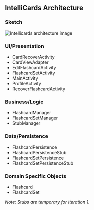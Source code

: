 ## IntelliCards Architecture

### Sketch

![Intellicards architecture image](blob:https://web.telegram.org/cd321987-9b5b-4f14-ab06-9246b3d628c7)

### UI/Presentation

- CardRecoverActivity
- CardViewAdapter
- EditFlashcardActivity
- FlashcardSetActivity
- MainActivity
- ProfileActivity
- RecoverFlashcardActivity

### Business/Logic

- FlashcardManager
- FlashcardSetManager
- StubManager 

### Data/Persistence

- FlashcardPersistence
- FlashcardPersistenceStub
- FlashcardSetPersistence
- FlashcardSetPersistenceStub

### Domain Specific Objects

- Flashcard
- FlashcardSet

*Note: Stubs are temporary for Iteration 1.*
